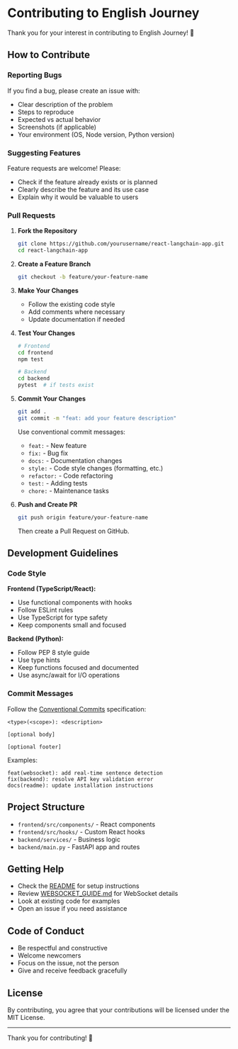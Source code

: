 # Contributing to English Journey

Thank you for your interest in contributing to English Journey! 🎉

## How to Contribute

### Reporting Bugs

If you find a bug, please create an issue with:
- Clear description of the problem
- Steps to reproduce
- Expected vs actual behavior
- Screenshots (if applicable)
- Your environment (OS, Node version, Python version)

### Suggesting Features

Feature requests are welcome! Please:
- Check if the feature already exists or is planned
- Clearly describe the feature and its use case
- Explain why it would be valuable to users

### Pull Requests

1. **Fork the Repository**
   ```bash
   git clone https://github.com/yourusername/react-langchain-app.git
   cd react-langchain-app
   ```

2. **Create a Feature Branch**
   ```bash
   git checkout -b feature/your-feature-name
   ```

3. **Make Your Changes**
   - Follow the existing code style
   - Add comments where necessary
   - Update documentation if needed

4. **Test Your Changes**
   ```bash
   # Frontend
   cd frontend
   npm test
   
   # Backend
   cd backend
   pytest  # if tests exist
   ```

5. **Commit Your Changes**
   ```bash
   git add .
   git commit -m "feat: add your feature description"
   ```

   Use conventional commit messages:
   - `feat:` - New feature
   - `fix:` - Bug fix
   - `docs:` - Documentation changes
   - `style:` - Code style changes (formatting, etc.)
   - `refactor:` - Code refactoring
   - `test:` - Adding tests
   - `chore:` - Maintenance tasks

6. **Push and Create PR**
   ```bash
   git push origin feature/your-feature-name
   ```
   Then create a Pull Request on GitHub.

## Development Guidelines

### Code Style

**Frontend (TypeScript/React):**
- Use functional components with hooks
- Follow ESLint rules
- Use TypeScript for type safety
- Keep components small and focused

**Backend (Python):**
- Follow PEP 8 style guide
- Use type hints
- Keep functions focused and documented
- Use async/await for I/O operations

### Commit Messages

Follow the [Conventional Commits](https://www.conventionalcommits.org/) specification:

```
<type>(<scope>): <description>

[optional body]

[optional footer]
```

Examples:
```
feat(websocket): add real-time sentence detection
fix(backend): resolve API key validation error
docs(readme): update installation instructions
```

## Project Structure

- `frontend/src/components/` - React components
- `frontend/src/hooks/` - Custom React hooks
- `backend/services/` - Business logic
- `backend/main.py` - FastAPI app and routes

## Getting Help

- Check the [README](README.md) for setup instructions
- Review [WEBSOCKET_GUIDE.md](WEBSOCKET_GUIDE.md) for WebSocket details
- Look at existing code for examples
- Open an issue if you need assistance

## Code of Conduct

- Be respectful and constructive
- Welcome newcomers
- Focus on the issue, not the person
- Give and receive feedback gracefully

## License

By contributing, you agree that your contributions will be licensed under the MIT License.

---

Thank you for contributing! 🌻

